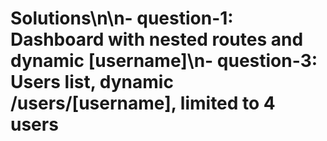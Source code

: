 # Solutions\n\n- question-1: Dashboard with nested routes and dynamic [username]\n- question-3: Users list, dynamic /users/[username], limited to 4 users
